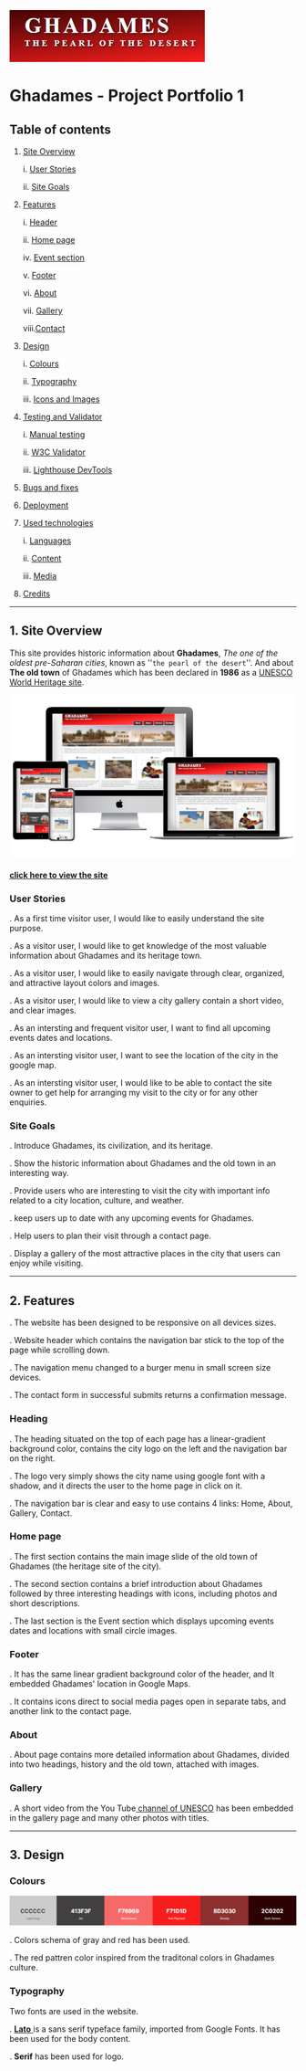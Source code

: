 ![Ghadames logo](assets/images/ghadames_logo.PNG)

# Ghadames - Project Portfolio 1


## Table of contents
 
1. [Site Overview](#site-overview)

    i.  [User Stories](#user-stories)

    ii. [Site Goals](#owner-goals)

2. [Features](#Website-Structure)

    i.  [Header](#header)

    ii. [Home page](#home-page)

    iv. [Event section](#event-section)

    v.  [Footer](#footer)

    vi. [About](#about)

    vii. [Gallery](#gallery)

    viii.[Contact](#contact)

3. [Design](#design)
   
   i. [Colours](#colours)

   ii. [Typography](#typography)

   iii. [Icons and Images](#icons-and-images)

4. [Testing and Validator](#testing-and-validator)
   
   i. [Manual testing](#manual-testing)

   ii. [W3C Validator](#w3c-validator)

   iii. [Lighthouse DevTools](#lighthouse-devtools)

5. [Bugs and fixes](#bugs-and-fixes)

6. [Deployment](#deployment)

7. [Used technologies](#used-technologies)
   
   i. [Languages](#languages)

   ii. [Content](#content)

   iii. [Media](#media)

8. [Credits](#credits)

------

## 1. Site Overview

 This site provides historic information about **Ghadames**, _The one of the oldest pre-Saharan cities_, known as ''`the pearl of the desert`''. And about **The old town** of Ghadames which has been declared in **1986** as a <a href="https://whc.unesco.org/en/list/" target="_blank">UNESCO World Heritage site</a>. 

![Ghadames logo](assets/images/site_layout.PNG)
#### <a href="https://amal-bb.github.io/Ghadames/" target="_blank"> click here to view the site </a>


### **User Stories**

. As a first time visitor user, I would like to easily understand the site purpose. 

 . As a visitor user, I would like to get knowledge of the most valuable information about Ghadames and its heritage town. 

 . As a visitor user, I would like to easily navigate through clear, organized, and attractive layout colors and images. 

 . As a visitor user, I would like to view a city gallery contain a short video, and clear images.

. As an intersting and frequent visitor user, I want to find all upcoming events dates and locations.

 . As an intersting visitor user, I want to see the location of the city in the google map.

 . As an intersting visitor user, I would like to be able to contact the site owner to get help for arranging my visit to the city or for any other enquiries.


### **Site Goals**

. Introduce Ghadames, its civilization, and its heritage. 

 . Show the historic information about Ghadames and the old town in an interesting way.

 . Provide users who are interesting to visit the city with important info related to a city location, culture, and weather. 

 . keep users up to date with any upcoming events for Ghadames.

 . Help users to plan their visit through a contact page.

 . Display a gallery of the most attractive places in the city that users can enjoy while visiting.

----

 ## 2. Features
  
  . The website has been designed to be responsive on all devices sizes.

. Website header which contains the navigation bar stick to the top of the page while scrolling down.

. The navigation menu changed to a burger menu in small screen size devices.

. The contact form in successful submits returns a confirmation message.

  ### **Heading**
    
  . The heading situated on the top of each page has a linear-gradient background color, contains the city logo on the left and the navigation bar on the right.

  . The logo very simply shows the city name using google font with a shadow, and it directs the user to the home page in click on it.

  . The navigation bar is clear and easy to use contains 4 links: Home, About, Gallery, Contact.

   
  ### **Home page**

  . The first section contains the main image slide of the old town of Ghadames (the heritage site of the city).

  . The second section contains a brief introduction about Ghadames followed by three interesting headings with icons, including photos and short descriptions.

  . The last section is the Event section which displays upcoming events dates and locations with small circle images.

### **Footer**
  
  . It has the same linear gradient background color of the header, and It embedded Ghadames' location in Google Maps.

. It contains icons direct to social media pages open in separate tabs, and another link to the contact page.

### **About**

  . About page contains more detailed information about Ghadames, divided into two headings, history and the old town, attached with images.

### **Gallery**

  . A short video from the You Tube<a href="https://youtu.be/LCVldQzjyRY" target="_blank"> channel of UNESCO</a> has been embedded in the gallery page and many other photos with titles.

----

## 3. Design

### **Colours**

![colours schema](assets/images/colours-schema.PNG)

. Colors schema of gray and red has been used.

. The red pattren color inspired from the traditonal colors in Ghadames culture.

### **Typography**

Two fonts are used in the website.

. <a href="https://fonts.google.com/specimen/Lato#about" target="_blank">**Lato** </a> is a sans serif typeface family,  imported from Google Fonts. It has been used for the body content. 

. **Serif** has been used for logo.
